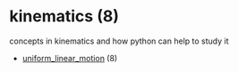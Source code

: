 # kinematics (8)
concepts in kinematics and how python can help to study it

+ [uniform_linear_motion](uniform_linear_motion/README.md) (8)
